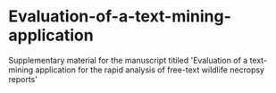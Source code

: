 # Evaluation-of-a-text-mining-application
Supplementary material for the manuscript titiled 'Evaluation of a text-mining application for the rapid analysis of free-text wildlife necropsy reports'
